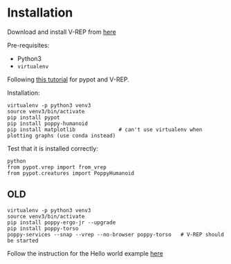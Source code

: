 # Installation

Download and install V-REP from [here](http://www.coppeliarobotics.com/downloads.html)

Pre-requisites:
 * Python3
 * `virtualenv`


Following [this tutorial](http://nbviewer.jupyter.org/github/poppy-project/poppy-humanoid/blob/master/software/samples/notebooks/Controlling%20a%20Poppy%20humanoid%20in%20V-REP%20using%20pypot.ipynb) for pypot and V-REP.

Installation:

```
virtualenv -p python3 venv3
source venv3/bin/activate
pip install pypot
pip install poppy-humanoid
pip install matplotlib				# can't use virtualenv when plotting graphs (use conda instead)
```

Test that it is installed correctly:

```
python
from pypot.vrep import from_vrep
from pypot.creatures import PoppyHumanoid
```



## OLD

```
virtualenv -p python3 venv3
source venv3/bin/activate
pip install poppy-ergo-jr --upgrade
pip install poppy-torso
poppy-services --snap --vrep --no-browser poppy-torso   # V-REP should be started
```

Follow the instruction for the Hello world example [here](https://docs.poppy-project.org/en/programming/python.html)
